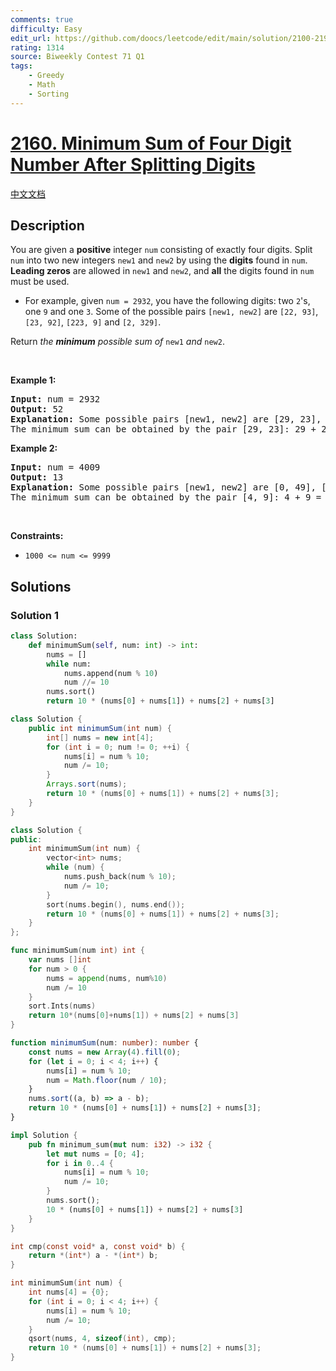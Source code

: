 ```yaml
---
comments: true
difficulty: Easy
edit_url: https://github.com/doocs/leetcode/edit/main/solution/2100-2199/2160.Minimum%20Sum%20of%20Four%20Digit%20Number%20After%20Splitting%20Digits/README_EN.md
rating: 1314
source: Biweekly Contest 71 Q1
tags:
    - Greedy
    - Math
    - Sorting
---
```


# [2160. Minimum Sum of Four Digit Number After Splitting Digits](https://leetcode.com/problems/minimum-sum-of-four-digit-number-after-splitting-digits)

[中文文档](/solution/2100-2199/2160.Minimum%20Sum%20of%20Four%20Digit%20Number%20After%20Splitting%20Digits/README.md)

## Description

<p>You are given a <strong>positive</strong> integer <code>num</code> consisting of exactly four digits. Split <code>num</code> into two new integers <code>new1</code> and <code>new2</code> by using the <strong>digits</strong> found in <code>num</code>. <strong>Leading zeros</strong> are allowed in <code>new1</code> and <code>new2</code>, and <strong>all</strong> the digits found in <code>num</code> must be used.</p>

<ul>
	<li>For example, given <code>num = 2932</code>, you have the following digits: two <code>2</code>&#39;s, one <code>9</code> and one <code>3</code>. Some of the possible pairs <code>[new1, new2]</code> are <code>[22, 93]</code>, <code>[23, 92]</code>, <code>[223, 9]</code> and <code>[2, 329]</code>.</li>
</ul>

<p>Return <em>the <strong>minimum</strong> possible sum of </em><code>new1</code><em> and </em><code>new2</code>.</p>

<p>&nbsp;</p>
<p><strong class="example">Example 1:</strong></p>

<pre>
<strong>Input:</strong> num = 2932
<strong>Output:</strong> 52
<strong>Explanation:</strong> Some possible pairs [new1, new2] are [29, 23], [223, 9], etc.
The minimum sum can be obtained by the pair [29, 23]: 29 + 23 = 52.
</pre>

<p><strong class="example">Example 2:</strong></p>

<pre>
<strong>Input:</strong> num = 4009
<strong>Output:</strong> 13
<strong>Explanation:</strong> Some possible pairs [new1, new2] are [0, 49], [490, 0], etc. 
The minimum sum can be obtained by the pair [4, 9]: 4 + 9 = 13.
</pre>

<p>&nbsp;</p>
<p><strong>Constraints:</strong></p>

<ul>
	<li><code>1000 &lt;= num &lt;= 9999</code></li>
</ul>

## Solutions

### Solution 1

<!-- tabs:start -->

```python
class Solution:
    def minimumSum(self, num: int) -> int:
        nums = []
        while num:
            nums.append(num % 10)
            num //= 10
        nums.sort()
        return 10 * (nums[0] + nums[1]) + nums[2] + nums[3]
```

```java
class Solution {
    public int minimumSum(int num) {
        int[] nums = new int[4];
        for (int i = 0; num != 0; ++i) {
            nums[i] = num % 10;
            num /= 10;
        }
        Arrays.sort(nums);
        return 10 * (nums[0] + nums[1]) + nums[2] + nums[3];
    }
}
```

```cpp
class Solution {
public:
    int minimumSum(int num) {
        vector<int> nums;
        while (num) {
            nums.push_back(num % 10);
            num /= 10;
        }
        sort(nums.begin(), nums.end());
        return 10 * (nums[0] + nums[1]) + nums[2] + nums[3];
    }
};
```

```go
func minimumSum(num int) int {
	var nums []int
	for num > 0 {
		nums = append(nums, num%10)
		num /= 10
	}
	sort.Ints(nums)
	return 10*(nums[0]+nums[1]) + nums[2] + nums[3]
}
```

```ts
function minimumSum(num: number): number {
    const nums = new Array(4).fill(0);
    for (let i = 0; i < 4; i++) {
        nums[i] = num % 10;
        num = Math.floor(num / 10);
    }
    nums.sort((a, b) => a - b);
    return 10 * (nums[0] + nums[1]) + nums[2] + nums[3];
}
```

```rust
impl Solution {
    pub fn minimum_sum(mut num: i32) -> i32 {
        let mut nums = [0; 4];
        for i in 0..4 {
            nums[i] = num % 10;
            num /= 10;
        }
        nums.sort();
        10 * (nums[0] + nums[1]) + nums[2] + nums[3]
    }
}
```

```c
int cmp(const void* a, const void* b) {
    return *(int*) a - *(int*) b;
}

int minimumSum(int num) {
    int nums[4] = {0};
    for (int i = 0; i < 4; i++) {
        nums[i] = num % 10;
        num /= 10;
    }
    qsort(nums, 4, sizeof(int), cmp);
    return 10 * (nums[0] + nums[1]) + nums[2] + nums[3];
}
```

<!-- tabs:end -->

<!-- end -->
